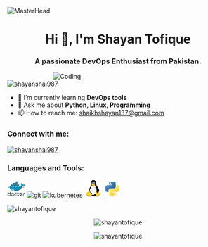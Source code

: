 <!-- Banner Image -->
![MasterHead](https://i.pinimg.com/originals/eb/a0/45/eba045b39659fd0e3ceca8acb7d0beee.jpg)

<!-- Header -->
<h1 align="center">Hi 👋, I'm Shayan Tofique</h1>
<h3 align="center">A passionate DevOps Enthusiast from Pakistan.</h3>

<!-- Profile Views -->
<p align="left"> 
  <img align="right" alt="Coding" width="400" src="https://cdn.dribbble.com/users/2131993/screenshots/4948736/thoughtworks-gif_dribbble.gif">
</p>

<!-- Twitter Badge -->
<p align="left"> 
  <a href="https://twitter.com/shayanshai987" target="_blank">
    <img src="https://img.shields.io/twitter/follow/shayanshai987?logo=twitter&style=for-the-badge" alt="shayanshai987" />
  </a>
</p>

<!-- About Me -->
- 🌱 I’m currently learning **DevOps tools**
- 💬 Ask me about **Python, Linux, Programming**
- 📫 How to reach me: [shaikhshayan137@gmail.com](mailto:shaikhshayan137@gmail.com)

<!-- Connect with Me -->
<h3 align="left">Connect with me:</h3>
<p align="left">
  <a href="https://twitter.com/shayanshai987" target="blank">
    <img align="center" src="https://raw.githubusercontent.com/rahuldkjain/github-profile-readme-generator/master/src/images/icons/Social/twitter.svg" alt="shayanshai987" height="30" width="40" />
  </a>
</p>

<!-- Languages and Tools -->
<h3 align="left">Languages and Tools:</h3>
<p align="left">
  <a href="https://www.docker.com/" target="_blank" rel="noreferrer">
    <img src="https://raw.githubusercontent.com/devicons/devicon/master/icons/docker/docker-original-wordmark.svg" alt="docker" width="40" height="40"/>
  </a>
  <a href="https://git-scm.com/" target="_blank" rel="noreferrer">
    <img src="https://www.vectorlogo.zone/logos/git-scm/git-scm-icon.svg" alt="git" width="40" height="40"/>
  </a>
  <a href="https://kubernetes.io" target="_blank" rel="noreferrer">
    <img src="https://www.vectorlogo.zone/logos/kubernetes/kubernetes-icon.svg" alt="kubernetes" width="40" height="40"/>
  </a>
  <a href="https://www.linux.org/" target="_blank" rel="noreferrer">
    <img src="https://raw.githubusercontent.com/devicons/devicon/master/icons/linux/linux-original.svg" alt="linux" width="40" height="40"/>
  </a>
  <a href="https://www.python.org" target="_blank" rel="noreferrer">
    <img src="https://raw.githubusercontent.com/devicons/devicon/master/icons/python/python-original.svg" alt="python" width="40" height="40"/>
  </a>
</p>

<!-- GitHub Stats -->
<p>
  <img align="left" src="https://github-readme-stats.vercel.app/api/top-langs?username=shayantofique&show_icons=true&locale=en&layout=compact" alt="shayantofique" />
</p>
<p>&nbsp;</p>
<p align="center">
  <img src="https://github-readme-stats.vercel.app/api?username=shayantofique&show_icons=true&locale=en" alt="shayantofique" />
</p>

<!-- GitHub Streak Stats -->
<p align="center">
  <img src="https://github-readme-streak-stats.herokuapp.com/?user=shayantofique&" alt="shayantofique" />
</p>
